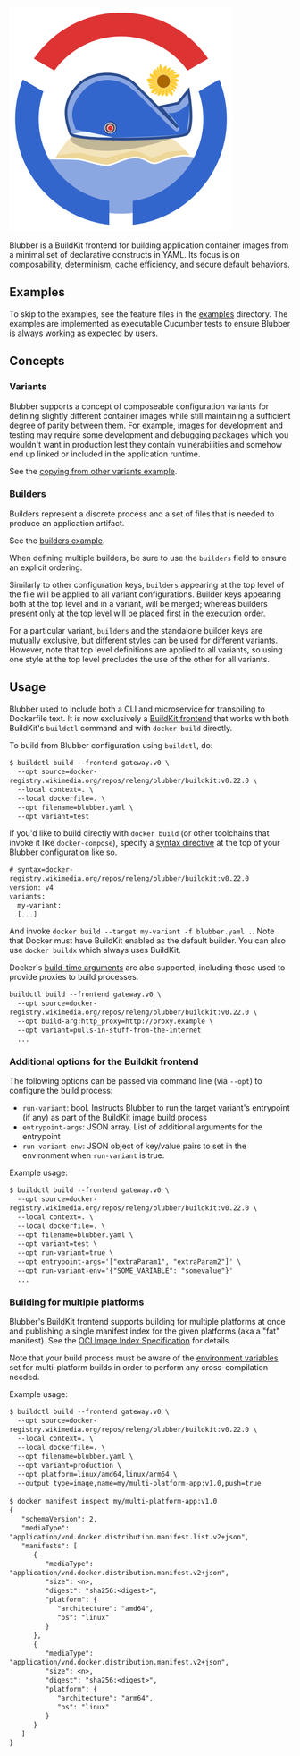 ![Blubber](docs/logo-400.png)

Blubber is a BuildKit frontend for building application container images from
a minimal set of declarative constructs in YAML. Its focus is on
composability, determinism, cache efficiency, and secure default behaviors.

## Examples

To skip to the examples, see the feature files in the [examples](./examples)
directory. The examples are implemented as executable Cucumber tests to ensure
Blubber is always working as expected by users.

## Concepts

### Variants

Blubber supports a concept of composeable configuration variants for defining
slightly different container images while still maintaining a sufficient
degree of parity between them. For example, images for development and testing
may require some development and debugging packages which you wouldn't want in
production lest they contain vulnerabilities and somehow end up linked or
included in the application runtime.

See the [copying from other variants example](./examples/05-copying-from-other-variants.feature).

### Builders

Builders represent a discrete process and a set of files that is needed to
produce an application artifact.

See the [builders example](./examples/04-builders.feature).

When defining multiple builders, be sure to use the `builders` field to ensure
an explicit ordering.

Similarly to other configuration keys, `builders` appearing at the top level
of the file will be applied to all variant configurations. Builder keys
appearing both at the top level and in a variant, will be merged; whereas
builders present only at the top level will be placed first in the execution
order.

For a particular variant, `builders` and the standalone builder keys are
mutually exclusive, but different styles can be used for different variants.
However, note that top level definitions are applied to all variants, so using
one style at the top level precludes the use of the other for all variants.

## Usage

Blubber used to include both a CLI and microservice for transpiling to
Dockerfile text. It is now exclusively a [BuildKit
frontend](https://github.com/moby/buildkit#exploring-dockerfiles) that works
with both BuildKit's `buildctl` command and with `docker build` directly.

To build from Blubber configuration using `buildctl`, do:

```console
$ buildctl build --frontend gateway.v0 \
  --opt source=docker-registry.wikimedia.org/repos/releng/blubber/buildkit:v0.22.0 \
  --local context=. \
  --local dockerfile=. \
  --opt filename=blubber.yaml \
  --opt variant=test
```

If you'd like to build directly with `docker build` (or other toolchains that
invoke it like `docker-compose`), specify a [syntax
directive](https://docs.docker.com/engine/reference/builder/#syntax) at the
top of your Blubber configuration like so.

    # syntax=docker-registry.wikimedia.org/repos/releng/blubber/buildkit:v0.22.0
    version: v4
    variants:
      my-variant:
      [...]

And invoke `docker build --target my-variant -f blubber.yaml .`. Note that
Docker must have BuildKit enabled as the default builder. You can also use
`docker buildx` which always uses BuildKit.

Docker's [build-time arguments][build_args] are also supported, including those
used to provide proxies to build processes.

```console
buildctl build --frontend gateway.v0 \
  --opt source=docker-registry.wikimedia.org/repos/releng/blubber/buildkit:v0.22.0 \
  --opt build-arg:http_proxy=http://proxy.example \
  --opt variant=pulls-in-stuff-from-the-internet
  ...
```

[build_args]: https://docs.docker.com/engine/reference/commandline/build/#set-build-time-variables---build-arg

### Additional options for the Buildkit frontend

The following options can be passed via command line (via `--opt`) to configure the build process:
 * `run-variant`: bool. Instructs Blubber to run the target variant's entrypoint (if any) as part
of the BuildKit image build process
 * `entrypoint-args`: JSON array. List of additional arguments for the entrypoint
 * `run-variant-env`: JSON object of key/value pairs to set in the environment when `run-variant` is true.

Example usage:

```console
$ buildctl build --frontend gateway.v0 \
  --opt source=docker-registry.wikimedia.org/repos/releng/blubber/buildkit:v0.22.0 \
  --local context=. \
  --local dockerfile=. \
  --opt filename=blubber.yaml \
  --opt variant=test \
  --opt run-variant=true \
  --opt entrypoint-args='["extraParam1", "extraParam2"]' \
  --opt run-variant-env='{"SOME_VARIABLE": "somevalue"}'
  ...
```

### Building for multiple platforms

Blubber's BuildKit frontend supports building for multiple platforms at once
and publishing a single manifest index for the given platforms (aka a "fat"
manifest). See the [OCI Image Index Specification][oci-image-index] for
details.

Note that your build process must be aware of the [environment
variables][multi-platform-env-vars] set for multi-platform builds in order to
perform any cross-compilation needed.

Example usage:

```console
$ buildctl build --frontend gateway.v0 \
  --opt source=docker-registry.wikimedia.org/repos/releng/blubber/buildkit:v0.22.0 \
  --local context=. \
  --local dockerfile=. \
  --opt filename=blubber.yaml \
  --opt variant=production \
  --opt platform=linux/amd64,linux/arm64 \
  --output type=image,name=my/multi-platform-app:v1.0,push=true

$ docker manifest inspect my/multi-platform-app:v1.0
{
   "schemaVersion": 2,
   "mediaType": "application/vnd.docker.distribution.manifest.list.v2+json",
   "manifests": [
      {
         "mediaType": "application/vnd.docker.distribution.manifest.v2+json",
         "size": <n>,
         "digest": "sha256:<digest>",
         "platform": {
            "architecture": "amd64",
            "os": "linux"
         }
      },
      {
         "mediaType": "application/vnd.docker.distribution.manifest.v2+json",
         "size": <n>,
         "digest": "sha256:<digest>",
         "platform": {
            "architecture": "arm64",
            "os": "linux"
         }
      }
   ]
}
```

[multi-platform-env-vars]: https://docs.docker.com/build/building/multi-platform/#building-multi-platform-images
[oci-image-index]: https://github.com/opencontainers/image-spec/blob/main/image-index.md
